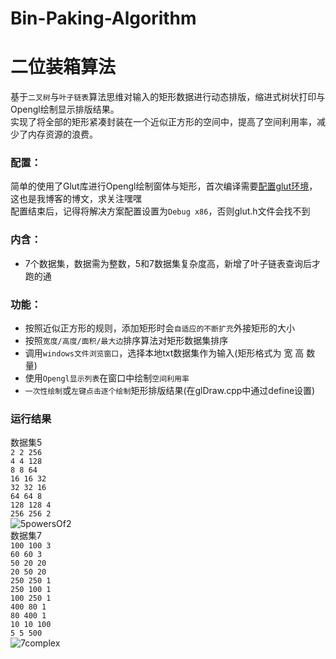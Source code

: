# Bin-Paking-Algorithm
# 二位装箱算法
基于`二叉树`与`叶子链表`算法思维对输入的矩形数据进行动态排版，缩进式树状打印与Opengl绘制显示排版结果。<br>
实现了将全部的矩形紧凑封装在一个近似正方形的空间中，提高了空间利用率，减少了内存资源的浪费。<br>

### 配置：<br>
简单的使用了Glut库进行Opengl绘制窗体与矩形，首次编译需要[配置glut环境](https://blog.csdn.net/qq_31788759/article/details/104342559)，这也是我博客的博文，求关注嘿嘿<br>
配置结束后，记得将解决方案配置设置为`Debug x86`，否则glut.h文件会找不到<br>

### 内含：<br>
* 7个数据集，数据需为整数，5和7数据集复杂度高，新增了叶子链表查询后才跑的通<br>

### 功能：<br>
* 按照近似正方形的规则，添加矩形时会`自适应的不断扩充`外接矩形的大小<br>
* 按照`宽度/高度/面积/最大边`排序算法对矩形数据集排序<br>
* 调用`windows文件浏览窗口`，选择本地txt数据集作为输入(矩形格式为 宽 高 数量)<br>
* 使用`Opengl显示列表`在窗口中绘制`空间利用率`<br>
* `一次性绘制`或`左键点击逐个绘制`矩形排版结果(在glDraw.cpp中通过define设置)<br>

### 运行结果
数据集5<br>
`2 2 256`<br>
`4 4 128`<br>
`8 8 64`<br>
`16 16 32`<br>
`32 32 16`<br>
`64 64 8`<br>
`128 128 4`<br>
`256 256 2`<br>
![5powersOf2](https://github.com/ColorGalaxy/Bin-Paking-Algorithm/raw/master/Screenshot/5powersOf2.png)<br>
数据集7<br>
`100 100 3`<br>
`60 60 3`<br>
`50 20 20`<br>
`20 50 20`<br>
`250 250 1`<br>
`250 100 1`<br>
`100 250 1`<br>
`400 80 1`<br>
`80 400 1`<br>
`10 10 100`<br>
`5 5 500`<br>
![7complex](https://github.com/ColorGalaxy/Bin-Paking-Algorithm/raw/master/Screenshot/7complex.png)<br>
